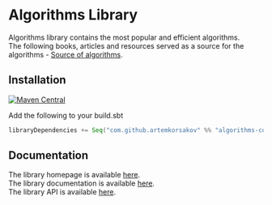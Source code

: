 # Algorithms Library

Algorithms library contains the most popular and efficient algorithms.
<br>The following books, articles and resources served as a source for the algorithms - 
<a href='https://artemkorsakov.github.io/algorithms/source_of_algorithms.html'>Source of algorithms</a>.

## Installation

[![Maven Central](https://img.shields.io/maven-central/v/com.github.artemkorsakov/algorithms-core_2.13.svg?label=Maven%20Central)](https://search.maven.org/search?q=g:%22com.github.artemkorsakov%22%20AND%20a:%22algorithms-core_2.13%22)

Add the following to your build.sbt
```scala
libraryDependencies += Seq("com.github.artemkorsakov" %% "algorithms-core" % "0.0.3")
```

## Documentation
The library homepage is available <a href='https://artemkorsakov.github.io/algorithms/'>here</a>.
<br>The library documentation is available <a href='https://artemkorsakov.github.io/algorithms/docs/'>here</a>.
<br>The library API is available <a href='https://artemkorsakov.github.io/algorithms/api/'>here</a>.